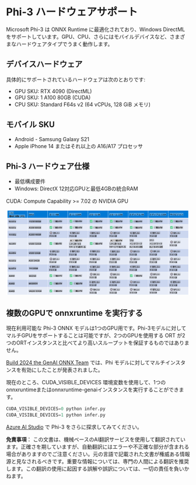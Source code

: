# Phi-3 ハードウェアサポート

Microsoft Phi-3 は ONNX Runtime に最適化されており、Windows DirectML をサポートしています。GPU、CPU、さらにはモバイルデバイスなど、さまざまなハードウェアタイプでうまく動作します。

## デバイスハードウェア
具体的にサポートされているハードウェアは次のとおりです:

- GPU SKU: RTX 4090 (DirectML)
- GPU SKU: 1 A100 80GB (CUDA)
- CPU SKU: Standard F64s v2 (64 vCPUs, 128 GiB メモリ)

## モバイル SKU

- Android - Samsung Galaxy S21
- Apple iPhone 14 またはそれ以上の A16/A17 プロセッサ

## Phi-3 ハードウェア仕様

- 最低構成要件
- Windows: DirectX 12対応GPUと最低4GBの統合RAM

CUDA: Compute Capability >= 7.02 の NVIDIA GPU

![HardwareSupport](../../../../translated_images/phi3hardware.18078f58e0564ddd43d2acce655b86f50c1b2dd9fe2be2b52d49d835bcf36fbc.ja.png)

## 複数のGPUで onnxruntime を実行する

現在利用可能な Phi-3 ONNX モデルは1つのGPU用です。Phi-3モデルに対してマルチGPUをサポートすることは可能ですが、2つのGPUを使用する ORT が2つのORTインスタンスと比べてより高いスループットを保証するものではありません。

[Build 2024 the GenAI ONNX Team](https://youtu.be/WLW4SE8M9i8?si=EtG04UwDvcjunyfC) では、Phi モデルに対してマルチインスタンスを有効にしたことが発表されました。

現在のところ、CUDA_VISIBLE_DEVICES 環境変数を使用して、1つのonnxruntimeまたはonnxruntime-genaiインスタンスを実行することができます。

```Python
CUDA_VISIBLE_DEVICES=0 python infer.py
CUDA_VISIBLE_DEVICES=1 python infer.py
```

[Azure AI Studio](https://ai.azure.com) で Phi-3 をさらに探求してみてください。

**免責事項**：
この文書は、機械ベースのAI翻訳サービスを使用して翻訳されています。正確さを期していますが、自動翻訳にはエラーや不正確な部分が含まれる場合がありますのでご注意ください。元の言語で記載された文書が権威ある情報源と見なされるべきです。重要な情報については、専門の人間による翻訳を推奨します。この翻訳の使用に起因する誤解や誤訳については、一切の責任を負いかねます。